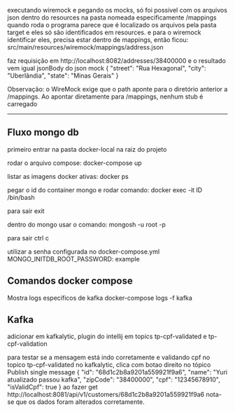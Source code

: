 executando wiremock e pegando os mocks, só foi possivel com os arquivos json dentro do resources na pasta nomeada especificamente /mappings
quando roda o programa parece que é localizado os arquivos pela pasta target e eles só são identificados em resources.
e para o wiremock identificar eles, precisa estar dentro de mappings, então ficou: src/main/resources/wiremock/mappings/address.json

faz requisição em http://localhost:8082/addresses/38400000
e o resultado vem igual jsonBody do json mock
{
"street": "Rua Hexagonal",
"city": "Uberlândia",
"state": "Minas Gerais"
}

Observação: o WireMock exige que o path aponte para o diretório anterior a /mappings.
Ao apontar diretamente para /mappings, nenhum stub é carregado


----------
## Fluxo mongo db
primeiro entrar na pasta docker-local na raiz do projeto

rodar o arquivo compose:
docker-compose up

listar as imagens docker ativas:
docker ps

pegar o id do container mongo e rodar comando:
docker exec -it ID /bin/bash

para sair
exit

dentro do mongo usar o comando:
mongosh -u root -p 

para sair
ctrl c

utilizar a senha configurada no docker-compose.yml
MONGO_INITDB_ROOT_PASSWORD: example


## Comandos docker compose
Mostra logs especificos de kafka
docker-compose logs -f kafka


## Kafka
adicionar em kafkalytic, plugin do intellij em topics
tp-cpf-validated e tp-cpf-validation


para testar se a mensagem está indo corretamente e validando cpf no topico
tp-cpf-validated
no kafkalytic, clica com botao direito no tópico
Publish single message
{
"id": "68d1c2b8a9201a559921f9a6",
"name": "Yuri atualizado passou kafka",
"zipCode": "38400000",
"cpf": "12345678910",
"isValidCpf": true
}
ao fazer get
http://localhost:8081/api/v1/customers/68d1c2b8a9201a559921f9a6
nota-se que os dados foram alterados corretamente.
